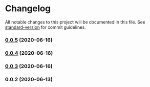 # Changelog

All notable changes to this project will be documented in this file. See [standard-version](https://github.com/conventional-changelog/standard-version) for commit guidelines.

### [0.0.5](https://github.com/packdigital/gatsby-theme-ripperoni-search/compare/v0.0.4...v0.0.5) (2020-06-16)

### [0.0.4](https://github.com/packdigital/gatsby-theme-ripperoni-search/compare/v0.0.3...v0.0.4) (2020-06-16)

### [0.0.3](https://github.com/packdigital/gatsby-theme-ripperoni-search/compare/v0.0.2...v0.0.3) (2020-06-16)

### 0.0.2 (2020-06-13)
